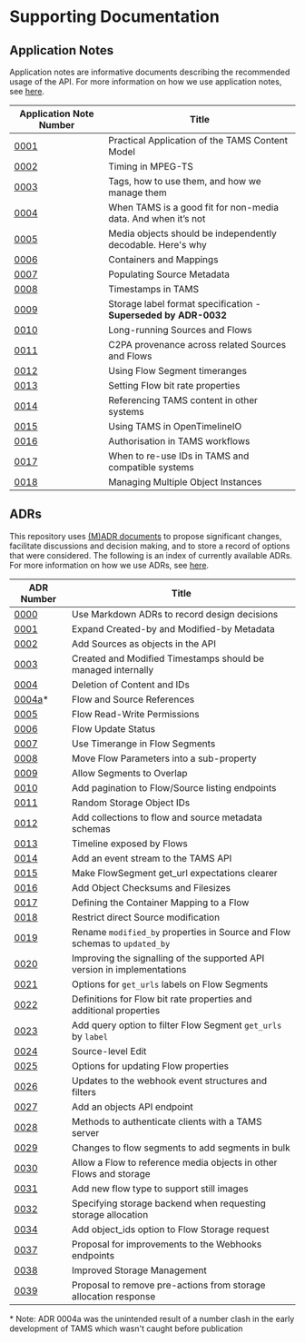 # Supporting Documentation

## Application Notes

Application notes are informative documents describing the recommended usage of the API.
For more information on how we use application notes, see [here](./appnotes/README.md).

| Application Note Number                                              | Title                                                           |
| -------------------------------------------------------------------- | --------------------------------------------------------------- |
| [0001](./appnotes/0001-multi-mono-essence-flows-sources.md)          | Practical Application of the TAMS Content Model                 |
| [0002](./appnotes/0002-Timing-in-MPEG-TS.md)                         | Timing in MPEG-TS                                               |
| [0003](./appnotes/0003-tag-names.md)                                 | Tags, how to use them, and how we manage them                   |
| [0004](./appnotes/0004-tams-for-data.md)                             | When TAMS is a good fit for non-media data. And when it’s not   |
| [0005](./appnotes/0005-indepentent-segments.md)                      | Media objects should be independently decodable. Here's why     |
| [0006](./appnotes/0006-containers-and-mappings.md)                   | Containers and Mappings                                         |
| [0007](./appnotes/0007-populating-source-metadata.md)                | Populating Source Metadata                                      |
| [0008](./appnotes/0008-timestamps-in-TAMS.md)                        | Timestamps in TAMS                                              |
| [0009](./appnotes/0009-storage-label-format.md)                      | Storage label format specification - **Superseded by ADR-0032** |
| [0010](./appnotes/0010-long-running-sources-and-flows.md)            | Long-running Sources and Flows                                  |
| [0011](./appnotes/0011-c2pa.md)                                      | C2PA provenance across related Sources and Flows                |
| [0012](./appnotes/0012-using-flow-segment-timeranges.md)             | Using Flow Segment timeranges                                   |
| [0013](./appnotes/0013-setting-flow-bit-rate-properties.md)          | Setting Flow bit rate properties                                |
| [0014](./appnotes/0014-referencing-tams-content-in-other-systems.md) | Referencing TAMS content in other systems                       |
| [0015](./appnotes/0015-using-tams-in-opentimelineio.md)              | Using TAMS in OpenTimelineIO                                    |
| [0016](./appnotes/0016-authorisation-in-tams-workflows.md)           | Authorisation in TAMS workflows                                 |
| [0017](./appnotes/0017-reuse-of-ids.md)                              | When to re-use IDs in TAMS and compatible systems               |
| [0018](./appnotes/0018-managing-multiple-object-instances.md)        | Managing Multiple Object Instances                              |

## ADRs

This repository uses [(M)ADR documents](https://adr.github.io/madr/) to propose significant changes, facilitate discussions and decision making, and to store a record of options that were considered.
The following is an index of currently available ADRs.
For more information on how we use ADRs, see [here](./adr/README.md).

| ADR Number                                                         | Title                                                                      |
| ------------------------------------------------------------------ | -------------------------------------------------------------------------- |
| [0000](./adr/0000-use-markdown-adrs-to-record-design-decisions.md) | Use Markdown ADRs to record design decisions                               |
| [0001](./adr/0001-expand-created-modified-metadata.md)             | Expand Created-by and Modified-by Metadata                                 |
| [0002](./adr/0002-add-sources-to-api.md)                           | Add Sources as objects in the API                                          |
| [0003](./adr/0003-item-timestamps-managed-internally.md)           | Created and Modified Timestamps should be managed internally               |
| [0004](./adr/0004-content-deletion.md)                             | Deletion of Content and IDs                                                |
| [0004a](./adr/0004a-ancestry-relationships.md)*                    | Flow and Source References                                                 |
| [0005](./adr/0005-flow-read-write-permissions.md)                  | Flow Read-Write Permissions                                                |
| [0006](./adr/0006-flow-status.md)                                  | Flow Update Status                                                         |
| [0007](./adr/0007-use-timerange-in-flow-segments.md)               | Use Timerange in Flow Segments                                             |
| [0008](./adr/0008-move-flow-parameters-into-a-sub-property.md)     | Move Flow Parameters into a sub-property                                   |
| [0009](./adr/0009-allow-segment-overlap.md)                        | Allow Segments to Overlap                                                  |
| [0010](./adr/0010-pagination-of-listing-endpoints.md)              | Add pagination to Flow/Source listing endpoints                            |
| [0011](./adr/0011-random-storage-object-ids.md)                    | Random Storage Object IDs                                                  |
| [0012](./adr/0012-add-flow-collections.md)                         | Add collections to flow and source metadata schemas                        |
| [0013](./adr/0013-timeline-exposed-by-flows.md)                    | Timeline exposed by Flows                                                  |
| [0014](./adr/0014-add-event-stream.md)                             | Add an event stream to the TAMS API                                        |
| [0015](./adr/0015-flow-segment-get-url-expectations.md)            | Make FlowSegment get_url expectations clearer                              |
| [0016](./adr/0016-checksums-and-filesize.md)                       | Add Object Checksums and Filesizes                                         |
| [0017](./adr/0017-container-mapping.md)                            | Defining the Container Mapping to a Flow                                   |
| [0018](./adr/0018-restrict-direct-source-modification.md)          | Restrict direct Source modification                                        |
| [0019](./adr/0019-consolidate-modified-updated-terms.md)           | Rename `modified_by` properties in Source and Flow schemas to `updated_by` |
| [0020](./adr/0020-version-signalling.md)                           | Improving the signalling of the supported API version in implementations   |
| [0021](./adr/0021-storage-label-format.md)                         | Options for `get_urls` labels on Flow Segments                             |
| [0022](./adr/0022-flow-bit-rate-properties.md)                     | Definitions for Flow bit rate properties and additional properties         |
| [0023](./adr/0023-filter-segment-get-urls.md)                      | Add query option to filter Flow Segment `get_urls` by `label`              |
| [0024](./adr/0024-source-level-edit.md)                            | Source-level Edit                                                          |
| [0025](./adr/0025-flow-property-updates.md)                        | Options for updating Flow properties                                       |
| [0026](./adr/0026-updated-webhook-events-and-filters.md)           | Updates to the webhook event structures and filters                        |
| [0027](./adr/0027-add-objects-api-endpoint.md)                     | Add an objects API endpoint                                                |
| [0028](./adr/0028-authentication-methods.md)                       | Methods to authenticate clients with a TAMS server                         |
| [0029](./adr/0029-bulk-flow-segments.md)                           | Changes to flow segments to add segments in bulk                           |
| [0030](./adr/0030-allow-external-media-objects.md)                 | Allow a Flow to reference media objects in other Flows and storage         |
| [0031](./adr/0031-flow-image-support.md)                           | Add new flow type to support still images                                  |
| [0032](./adr/0032-specifying-storage-backend.md)                   | Specifying storage backend when requesting storage allocation              |
| [0034](./adr/0034-storage-allow-object_ids.md)                     | Add object_ids option to Flow Storage request                              |
| [0037](./adr/0037-improve-webhooks.md)                             | Proposal for improvements to the Webhooks endpoints                        |
| [0038](./adr/0038-improved-storage-management.md)                  | Improved Storage Management                                                |
| [0039](./adr/0039-remove-pre-actions.md)                           | Proposal to remove pre-actions from storage allocation response            |

\* Note: ADR 0004a was the unintended result of a number clash in the early development of TAMS which wasn't caught before publication
